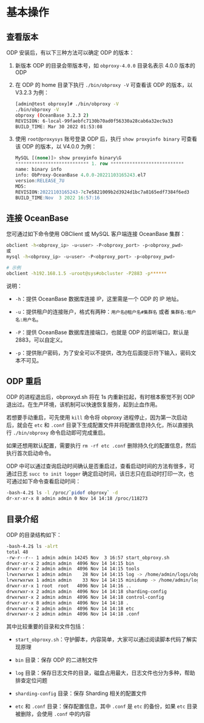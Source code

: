 # 基本操作

## 查看版本

ODP 安装后，有以下三种方法可以确定 ODP 的版本：

1. 新版本 ODP 的目录会带版本号，如 `obproxy-4.0.0` 目录名表示 4.0.0 版本的 ODP

2. 在 ODP 的 home 目录下执行 `./bin/obproxy -V` 可查看该 ODP 的版本，以 V3.2.3 为例：

   ```bash
   [admin@test obproxy]# ./bin/obproxy -V
   ./bin/obproxy -V
   obproxy (OceanBase 3.2.3 2)
   REVISION: 6-local-99faebfc7130b70ad0f56330a28cab6a32ec9a33
   BUILD_TIME: Mar 30 2022 01:53:08
   ```

3. 使用 `root@proxysys` 账号登录 ODP 后，执行 `show proxyinfo binary` 可查看该 ODP 的版本，以 V4.0.0 为例：

   ```sql
   MySQL [(none)]> show proxyinfo binary\G
   *************************** 1. row ***************************
   name: binary info
   info: ObProxy-OceanBase 4.0.0-20221103165243.el7
   version:RELEASE_7U
   MD5:
   REVISION:20221103165243-7c7e5821009b2d3924d1bc7a8165edf7384f6ed3
   BUILD_TIME:Nov  3 2022 16:57:16
   ```

## 连接 OceanBase

您可通过如下命令使用 OBClient 或 MySQL 客户端连接 OceanBase 集群：

```bash
obclient -h<obproxy_ip> -u<user> -P<obproxy_port> -p<obproxy_pwd>
或
mysql -h<obproxy_ip> -u<user> -P<obproxy_port> -p<obproxy_pwd>

# 示例
obclient -h192.168.1.5 -uroot@sys#obcluster -P2883 -p******
```

说明：

* `-h`：提供 OceanBase 数据库连接 IP，这里需是一个 ODP 的 IP 地址。

* `-u`：提供租户的连接账户，格式有两种：`用户名@租户名#集群名` 或者 `集群名:租户名:用户名`。

* `-P`：提供 OceanBase 数据库连接端口，也就是 ODP 的监听端口，默认是 2883，可以自定义。

* `-p`：提供账户密码，为了安全可以不提供，改为在后面提示符下输入，密码文本不可见。

## ODP 重启

ODP 的进程退出后，obproxyd.sh 将在 1s 内重新拉起，有时根本察觉不到 ODP 退出过。在生产环境，该机制可以快速恢复服务，起到止血作用。

若想要手动重启，可先使用 `kill` 命令将 obproxy 进程停止，因为第一次启动后，就会在 `etc` 和 `.conf` 目录下生成配置文件并将配置信息持久化，所以直接执行 `./bin/obproxy` 命令启动即可完成重启。

如果还想用默认配置，需要执行 `rm -rf etc .conf` 删除持久化的配置信息，然后执行首次启动命令。

ODP 中可以通过查询启动时间确认是否重启过，查看启动时间的方法有很多，可通过日志 `succ to init logger` 确定启动时间，该日志只在启动时打印一次，也可通过如下命令查看启动时间：

```bash
-bash-4.2$ ls -l /proc/`pidof obproxy` -d
dr-xr-xr-x 8 admin admin 0 Nov 14 14:18 /proc/118273
```

## 目录介绍

ODP 的目录结构如下：

```bash
-bash-4.2$ ls -alrt
total 48
-rw-r--r-- 1 admin admin 14245 Nov  3 16:57 start_obproxy.sh
drwxr-xr-x 2 admin admin  4096 Nov 14 14:15 bin
drwxr-xr-x 2 admin admin  4096 Nov 14 14:15 tools
lrwxrwxrwx 1 admin admin    28 Nov 14 14:15 log -> /home/admin/logs/obproxy/log
lrwxrwxrwx 1 admin admin    33 Nov 14 14:15 minidump -> /home/admin/logs/obproxy/minidump
drwxr-xr-x 1 root  root   4096 Nov 14 14:16 ..
drwxrwxr-x 2 admin admin  4096 Nov 14 14:18 sharding-config
drwxrwxr-x 2 admin admin  4096 Nov 14 14:18 control-config
drwxr-xr-x 8 admin admin  4096 Nov 14 14:18 .
drwxrwxr-x 2 admin admin  4096 Nov 14 14:18 etc
drwxrwxr-x 2 admin admin  4096 Nov 14 14:18 .conf
```

其中比较重要的目录和文件包括：

* `start_obproxy.sh`：守护脚本，内容简单，大家可以通过阅读脚本代码了解实现原理

* `bin` 目录：保存 ODP 的二进制文件

* `log` 目录：保存日志文件的目录，磁盘占用最大，日志文件也分为多种，帮助排查定位问题

* `sharding-config` 目录：保存 Sharding 相关的配置文件

* `etc` 和 `.conf` 目录：保存配置信息，其中 `.conf` 是 `etc` 的备份，如果 `etc` 目录被删除，会使用 `.conf` 中的内容
